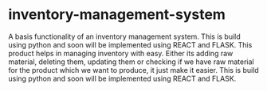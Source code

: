 # inventory-management-system
A basis functionality of an inventory management system. This is build using python and soon will be implemented using REACT and FLASK. This product helps in managing inventory with easy. Either its adding raw material, deleting them, updating them or checking if we have raw material for the product which we want to produce, it just make it easier. This is build using python and soon will be implemented using REACT and FLASK.
